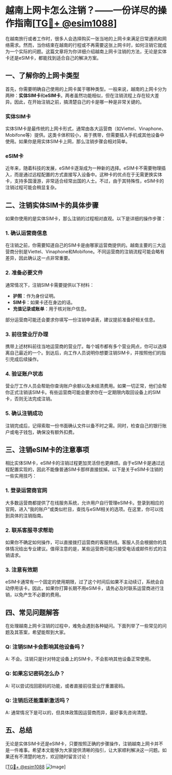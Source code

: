 # 越南上网卡怎么注销？——一份详尽的操作指南[[TG💪+ @esim1088](https://t.me/s/esim1088)]

在越南旅行或者工作时，很多人会选择购买一张当地的上网卡来满足日常通讯和网络需求。然而，当你结束在越南的行程或不再需要这张上网卡时，如何注销它就成为一个实际的问题。这篇文章将为你详细介绍越南上网卡注销的方法，无论是实体卡还是eSIM卡，都能找到适合自己的解决方案。

## 一、了解你的上网卡类型

首先，你需要明确自己使用的上网卡属于哪种类型。一般来说，越南的上网卡分为两种：**实体SIM卡**和**eSIM卡**。两者虽然功能相似，但在注销流程上存在较大差异。因此，在开始注销之前，搞清楚自己的卡是哪一种是非常关键的。

### 实体SIM卡

实体SIM卡是最传统的上网卡形式，通常由各大运营商（如Viettel、Vinaphone、Mobifone等）提供。这类卡体积较小，易于携带，但需要插入手机或其他设备中使用。如果你是用实体SIM卡上网，那么注销步骤会相对简单。

### eSIM卡

近年来，随着科技的发展，eSIM卡逐渐成为一种新的选择。eSIM卡不需要物理插入，而是通过远程配置的方式直接写入设备中。这种卡的优点在于无需更换实体卡，支持多国漫游，非常适合经常出国的人士。不过，由于其特殊性，eSIM卡的注销过程可能会稍显复杂。

## 二、注销实体SIM卡的具体步骤

如果你使用的是实体SIM卡，那么注销的过程相对直观。以下是详细的操作步骤：

### 1. 确认运营商信息

在注销之前，你需要知道自己的SIM卡是由哪家运营商提供的。越南主要的三大运营商分别是Viettel、Vinaphone和Mobifone。不同运营商的注销流程可能会略有差异，因此确认这一点非常重要。

### 2. 准备必要文件

通常情况下，注销SIM卡需要提供以下材料：
- **护照**：作为身份证明。
- **SIM卡**：如果卡还在身边的话。
- **充值记录或账单**：用于核对账户信息。

部分运营商可能还会要求你填写一份注销申请表，建议提前准备好相关信息。

### 3. 前往营业厅办理

携带上述材料前往当地运营商的营业厅。每个城市都有多个营业网点，你可以选择离自己最近的一个。到达后，向工作人员说明你想要注销SIM卡，并按照他们的指引完成后续操作。

### 4. 验证账户状态

营业厅工作人员会帮助你查询账户余额以及未结清费用。如果一切正常，他们会帮你正式注销该SIM卡。有些运营商可能会要求你在一定期限内取回设备上的SIM卡，否则无法完成注销。

### 5. 确认注销成功

注销完成后，记得索取一份书面确认文件以备不时之需。同时，检查自己的银行账户或电子钱包，确保没有额外扣费。

## 三、注销eSIM卡的注意事项

相比实体SIM卡，eSIM卡的注销过程更加灵活但也更麻烦。由于eSIM卡是通过远程配置实现的，因此不能像普通SIM卡那样直接拔掉。以下是关于eSIM卡注销的一些实用技巧：

### 1. 登录运营商官网

大多数运营商都提供了在线服务系统，允许用户自行管理eSIM卡。登录到相应的官网，进入“我的账户”或类似栏目，查找与eSIM相关的选项。在这里，你可以找到具体的注销指南。

### 2. 联系客服寻求帮助

如果你不确定如何操作，可以直接拨打运营商的客服热线。客服人员会根据你的具体情况给出专业建议。值得注意的是，某些运营商可能只接受电话或邮件形式的注销请求。

### 3. 注意有效期

eSIM卡通常有一个固定的使用期限，过了这个时间后如果不主动续订，系统会自动停用该卡。因此，如果你打算长期不用eSIM卡，请务必及时联系运营商进行注销，以免产生不必要的费用。

## 四、常见问题解答

在处理越南上网卡注销的过程中，难免会遇到各种疑问。下面列举了一些常见的问题及其答案，希望能帮到大家。

### Q: 注销SIM卡会影响其他设备吗？
A: 不会。注销只是针对特定设备上的SIM卡，不会影响其他设备正常使用。

### Q: 如果忘记密码怎么办？
A: 可以尝试找回密码的功能，或者直接前往营业厅重置密码。

### Q: 注销后还能重新激活吗？
A: 通常情况下是可以的，但具体政策因运营商而异，最好事先咨询清楚。

## 五、总结

无论是实体SIM卡还是eSIM卡，只要按照正确的步骤操作，注销越南上网卡并不是一件难事。希望本文能够为大家提供清晰的指引，让大家顺利解决这一问题。如果还有不清楚的地方，欢迎随时留言讨论！

[[TG💪+ @esim1088](https://t.me/s/esim1088) ![Image](https://i.postimg.cc/4NQfJmqS/Snipaste-2025-05-13-00-14-12.png)]